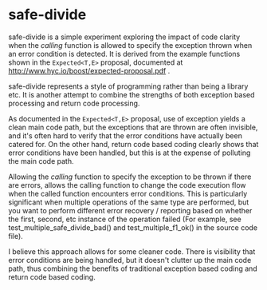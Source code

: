 safe-divide
===========

safe-divide is a simple experiment exploring the impact of code clarity
when the _calling_ function is allowed to specify the exception thrown
when an error condition is detected.  It is derived from the example
functions shown in the `Expected<T,E>` proposal, documented at
http://www.hyc.io/boost/expected-proposal.pdf .

safe-divide represents a style of programming rather than being a library etc.
It is another attempt to combine the strengths of both exception
based processing and return code processing.

As documented in the `Expected<T,E>` proposal, use of exception yields a
clean main code path, but the exceptions that are thrown are often invisible,
and it's often hard to verify that the error conditions have actually been
catered for.  On the other hand, return code based coding clearly shows that
error conditions have been handled, but this is at the expense of polluting
the main code path.

Allowing the _calling_ function to specify the exception to be thrown if there
are errors, allows the calling function to change the code execution flow when
the called function encounters error conditions.  This is particularly 
significant when multiple operations of the same type are performed, but you want
to perform different error recovery / reporting based on whether the first, 
second, etc instance of the operation failed (For example, see
test_multiple_safe_divide_bad() and test_multiple_f1_ok() in the source code
file).

I believe this approach allows for some cleaner code.  There is visibility that
error conditions are being handled, but it doesn't clutter up the main code path,
thus combining the benefits of traditional exception based coding and return
code based coding.
